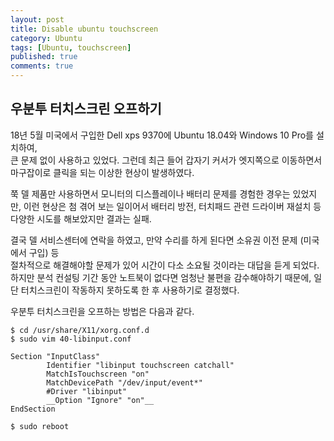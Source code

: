 ```yaml
---
layout: post
title: Disable ubuntu touchscreen
category: Ubuntu
tags: [Ubuntu, touchscreen]
published: true
comments: true
---
```


우분투 터치스크린 오프하기
----------------
18년 5월 미국에서 구입한 Dell xps 9370에 Ubuntu 18.04와 Windows 10 Pro를 설치하여,  
큰 문제 없이 사용하고 있었다. 그런데 최근 들어 갑자기 커서가 엣지쪽으로 이동하면서 
마구잡이로 클릭을 되는 이상한 현상이 발생하였다.

쭉 델 제품만 사용하면서 모니터의 디스플레이나 배터리 문제를 경험한 경우는 있었지만,
이런 현상은 첨 겪어 보는 일이어서 배터리 방전, 터치패드 관련 드라이버 재설치 등 다양한 
시도를 해보았지만 결과는 실패.

결국 델 서비스센터에 연락을 하였고, 만약 수리를 하게 된다면 소유권 이전 문제 (미국에서 구입) 등  
절차적으로 해결해야할 문제가 있어 시간이 다소 소요될 것이라는 대답을 듣게 되었다.  
하지만 분석 컨설팅 기간 동안 노트북이 없다면 엄청난 불편을 감수해야하기 때문에, 일단 터치스크린이 작동하지 못하도록 한 후 사용하기로 결정했다.

우분투 터치스크린을 오프하는 방법은 다음과 같다.

``` console
$ cd /usr/share/X11/xorg.conf.d
$ sudo vim 40-libinput.conf
```

```vim
Section "InputClass"
        Identifier "libinput touchscreen catchall"
        MatchIsTouchscreen "on"
        MatchDevicePath "/dev/input/event*"
        #Driver "libinput"
        __Option "Ignore" "on"__
EndSection
```

``` console
$ sudo reboot
```
